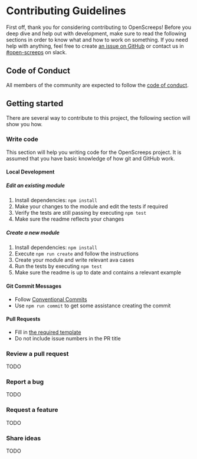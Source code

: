 # Contributing Guidelines

First off, thank you for considering contributing to OpenScreeps! Before you deep dive and help out with development, make sure to read the following sections in order to know what and how to work on something. If you need help with anything, feel free to create [an issue on GitHub][github-issue] or contact us in [#open-screeps][slack] on slack.

## Code of Conduct

All members of the community are expected to follow the [code of conduct][code-of-conduct].

## Getting started

There are several way to contribute to this project, the following section will show you how.

### Write code

This section will help you writing code for the OpenScreeps project. It is assumed that you have basic knowledge of how git and GitHub work.

#### Local Development

##### Edit an existing module
1. Install dependencies: `npm install`
2. Make your changes to the module and edit the tests if required
3. Verify the tests are still passing by executing `npm test`
4. Make sure the readme reflects your changes

##### Create a new module
1. Install dependencies: `npm install`
2. Execute `npm run create` and follow the instructions
3. Create your module and write relevant ava cases
4. Run the tests by executing `npm test`
5. Make sure the readme is up to date and contains a relevant example

#### Git Commit Messages
- Follow [Conventional Commits][conventional-commits]
- Use `npm run commit` to get some assistance creating the commit

#### Pull Requests
- Fill in [the required template][pull-request-template]
- Do not include issue numbers in the PR title

### Review a pull request

TODO

### Report a bug

TODO

### Request a feature

TODO

### Share ideas

TODO

[code-of-conduct]: ./.github/code_of_conduct.md
[pull-request-template]: ./.github/pull_request_template.md

[conventional-commits]: https://conventionalcommits.org/
[slack]: https://screeps.slack.com/messages/open-screeps

[github-fork]: https://github.com/postcrafter/open-screeps/fork
[github-issue]: https://github.com/postcrafter/open-screeps/issues/new
[github-issues]: https://github.com/postcrafter/open-screeps/issues
[github-questions]: https://github.com/PostCrafter/open-screeps/labels/question
[github-pull-requests]: https://github.com/postcrafter/open-screeps/pulls
